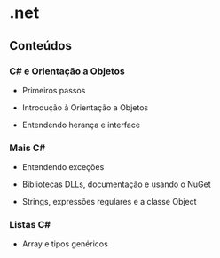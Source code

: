 # .net

## Conteúdos

### C# e Orientação a Objetos

- Primeiros passos

- Introdução à Orientação a Objetos

- Entendendo herança e interface


### Mais C#

- Entendendo exceções

- Bibliotecas DLLs, documentação e usando o NuGet

- Strings, expressões regulares e a classe Object


### Listas C#

-  Array e tipos genéricos
